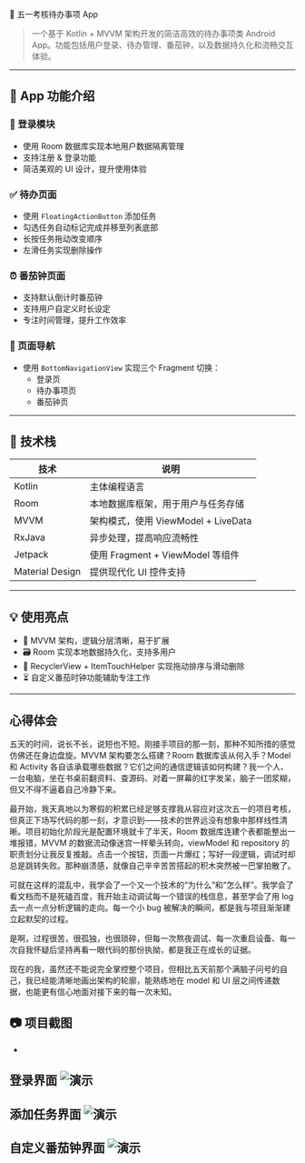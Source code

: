 🌟 五一考核待办事项 App

> 一个基于 Kotlin + MVVM 架构开发的简洁高效的待办事项类 Android App。功能包括用户登录、待办管理、番茄钟，以及数据持久化和流畅交互体验。

---

## 📱 App 功能介绍

### 🔐 登录模块
- 使用 Room 数据库实现本地用户数据隔离管理
- 支持注册 & 登录功能
- 简洁美观的 UI 设计，提升使用体验

### ✅ 待办页面
- 使用 `FloatingActionButton` 添加任务
- 勾选任务自动标记完成并移至列表底部
- 长按任务拖动改变顺序
- 左滑任务实现删除操作

### ⏰ 番茄钟页面
- 支持默认倒计时番茄钟
- 支持用户自定义时长设定
- 专注时间管理，提升工作效率

### 🔁 页面导航
- 使用 `BottomNavigationView` 实现三个 Fragment 切换：
  - 登录页
  - 待办事项页
  - 番茄钟页

---

## 🧩 技术栈

| 技术       | 说明                            |
|------------|---------------------------------|
| Kotlin     | 主体编程语言                    |
| Room       | 本地数据库框架，用于用户与任务存储 |
| MVVM       | 架构模式，使用 ViewModel + LiveData |
| RxJava     | 异步处理，提高响应流畅性         |
| Jetpack    | 使用 Fragment + ViewModel 等组件 |
| Material Design | 提供现代化 UI 控件支持       |

---

## 💡 使用亮点

- 🧠 MVVM 架构，逻辑分层清晰，易于扩展
- 🗃 Room 实现本地数据持久化，支持多用户
- 🔁 RecyclerView + ItemTouchHelper 实现拖动排序与滑动删除
- ⏳ 自定义番茄时钟功能辅助专注工作

---

## 心得体会
五天的时间，说长不长，说短也不短。刚接手项目的那一刻，那种不知所措的感觉仿佛还在身边盘旋。MVVM 架构要怎么搭建？Room 数据库该从何入手？Model 和 Activity 各自该承载哪些数据？它们之间的通信逻辑该如何构建？我一个人、一台电脑，坐在书桌前翻资料、查源码、对着一屏幕的红字发呆，脑子一团浆糊，但又不得不逼着自己冷静下来。

最开始，我天真地以为寒假的积累已经足够支撑我从容应对这次五一的项目考核，但真正下场写代码的那一刻，才意识到——技术的世界远没有想象中那样线性清晰。项目初始化阶段光是配置环境就卡了半天，Room 数据库连建个表都能整出一堆报错，MVVM 的数据流动像迷宫一样晕头转向，viewModel 和 repository 的职责划分让我反复推敲。点击一个按钮，页面一片爆红；写好一段逻辑，调试时却总是跳转失败。那种崩溃感，就像自己辛辛苦苦搭起的积木突然被一巴掌拍散了。

可就在这样的混乱中，我学会了一个又一个技术的“为什么”和“怎么样”。我学会了看文档而不是死磕百度，我开始主动调试每一个错误的栈信息，甚至学会了用 log 去一点一点分析逻辑的走向。每一个小 bug 被解决的瞬间，都是我与项目渐渐建立起默契的过程。

是啊，过程很苦，很孤独，也很琐碎，但每一次熬夜调试、每一次重启设备、每一次自我怀疑后坚持再看一眼代码的那份执拗，都是我正在成长的证据。

现在的我，虽然还不能说完全掌控整个项目，但相比五天前那个满脑子问号的自己，我已经能清晰地画出架构的轮廓，能熟练地在 model 和 UI 层之间传递数据，也能更有信心地面对接下来的每一次未知。
## 📷 项目截图
-
 登录界面
![演示](docs/picture/login.gif)
-
 添加任务界面
 ![演示](docs/picture/todo.gif)
-
  自定义番茄钟界面
 ![演示](docs/picture/tomato.gif)
-

